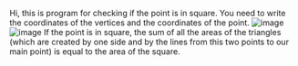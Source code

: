 Hi, this is program for checking if the point is in square.
You need to write the coordinates of the vertices and the coordinates of the point.
![image](https://github.com/veronika-ignatova/MathTest/assets/122632495/270fba1b-4ebd-40b1-8f7c-c784895c3b00)
![image](https://github.com/veronika-ignatova/MathTest/assets/122632495/cbdab09d-2010-47be-a854-15bb023bb08f)
If the point is in square, the sum of all the areas of the triangles (which are created by one side and by the lines from this two points to our main point) is equal to the area of the square.
